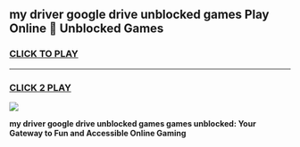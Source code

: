 
## my driver google drive unblocked games Play Online 👋 Unblocked Games
<h3>
<a href="https://premium.freeplayer.one?title=my_driver_google_drive_unblocked_games&ref=19F">CLICK TO PLAY</a></h3>
<hr>

<h3>
<a href="https://premium.freeplayer.one?title=my_driver_google_drive_unblocked_games&ref=19F">CLICK 2 PLAY</a>
  
</h3>

<a href="https://premium.freeplayer.one?title=my_driver_google_drive_unblocked_games&ref=19F"><img src="https://clearcache.store/games.png"></a>


**my driver google drive unblocked games games unblocked: Your Gateway to Fun and Accessible Online Gaming**
